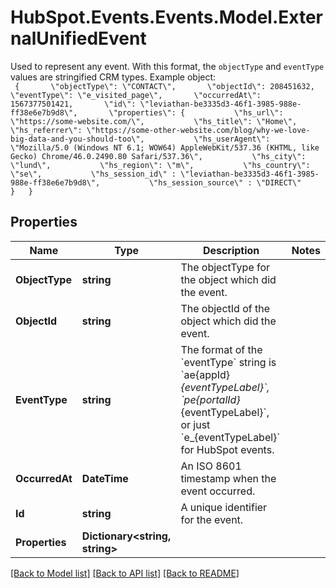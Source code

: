 # HubSpot.Events.Events.Model.ExternalUnifiedEvent
Used to represent any event. With this format, the `objectType` and `eventType` values are stringified CRM types. Example object: <br/> ```  {       \"objectType\": \"CONTACT\",       \"objectId\": 208451632,       \"eventType\": \"e_visited_page\",       \"occurredAt\": 1567377501421,       \"id\": \"leviathan-be3335d3-46f1-3985-988e-ff38e6e7b9d8\",       \"properties\": {           \"hs_url\": \"https://some-website.com/\",           \"hs_title\": \"Home\",           \"hs_referrer\": \"https://some-other-website.com/blog/why-we-love-big-data-and-you-should-too\",           \"hs_userAgent\": \"Mozilla/5.0 (Windows NT 6.1; WOW64) AppleWebKit/537.36 (KHTML, like Gecko) Chrome/46.0.2490.80 Safari/537.36\",           \"hs_city\": \"lund\",           \"hs_region\": \"m\",           \"hs_country\": \"se\",           \"hs_session_id\" : \"leviathan-be3335d3-46f1-3985-988e-ff38e6e7b9d8\",           \"hs_session_source\" : \"DIRECT\"       }   }       ```

## Properties

Name | Type | Description | Notes
------------ | ------------- | ------------- | -------------
**ObjectType** | **string** | The objectType for the object which did the event. | 
**ObjectId** | **string** | The objectId of the object which did the event. | 
**EventType** | **string** | The format of the &#x60;eventType&#x60; string is &#x60;ae{appId}_{eventTypeLabel}&#x60;, &#x60;pe{portalId}_{eventTypeLabel}&#x60;, or just &#x60;e_{eventTypeLabel}&#x60; for HubSpot events. | 
**OccurredAt** | **DateTime** | An ISO 8601 timestamp when the event occurred. | 
**Id** | **string** | A unique identifier for the event. | 
**Properties** | **Dictionary&lt;string, string&gt;** |  | 

[[Back to Model list]](../README.md#documentation-for-models) [[Back to API list]](../README.md#documentation-for-api-endpoints) [[Back to README]](../README.md)

